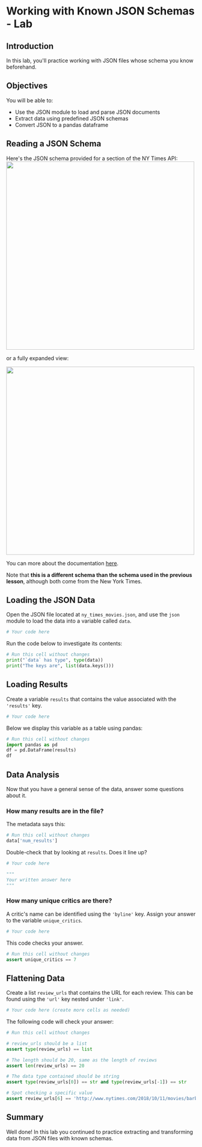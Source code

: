 # Working with Known JSON Schemas - Lab

## Introduction
In this lab, you'll practice working with JSON files whose schema you know beforehand.

## Objectives
You will be able to:
* Use the JSON module to load and parse JSON documents
* Extract data using predefined JSON schemas
* Convert JSON to a pandas dataframe

## Reading a JSON Schema

Here's the JSON schema provided for a section of the NY Times API:
<img src="images/nytimes_movie_schema.png" width=500>

or a fully expanded view:

<img src="images/nytimes_movie_schema_detailed.png" width=500>

You can more about the documentation [here](https://developer.nytimes.com/docs/movie-reviews-api/1/routes/reviews/%7Btype%7D.json/get).

Note that **this is a different schema than the schema used in the previous lesson**, although both come from the New York Times.

## Loading the JSON Data

Open the JSON file located at `ny_times_movies.json`, and use the `json` module to load the data into a variable called `data`.


```python
# Your code here
```

Run the code below to investigate its contents:


```python
# Run this cell without changes
print("`data` has type", type(data))
print("The keys are", list(data.keys()))
```

## Loading Results

Create a variable `results` that contains the value associated with the `'results'` key.


```python
# Your code here
```

Below we display this variable as a table using pandas:


```python
# Run this cell without changes
import pandas as pd
df = pd.DataFrame(results)
df
```

## Data Analysis

Now that you have a general sense of the data, answer some questions about it.

### How many results are in the file?

The metadata says this:


```python
# Run this cell without changes
data['num_results']
```

Double-check that by looking at `results`. Does it line up?


```python
# Your code here
```


```python
"""
Your written answer here
"""
```

### How many unique critics are there?

A critic's name can be identified using the `'byline'` key. Assign your answer to the variable `unique_critics`.


```python
# Your code here
```

This code checks your answer.


```python
# Run this cell without changes
assert unique_critics == 7
```

## Flattening Data

Create a list `review_urls` that contains the URL for each review. This can be found using the `'url'` key nested under `'link'`.


```python
# Your code here (create more cells as needed)
```

The following code will check your answer:


```python
# Run this cell without changes

# review_urls should be a list
assert type(review_urls) == list

# The length should be 20, same as the length of reviews
assert len(review_urls) == 20

# The data type contained should be string
assert type(review_urls[0]) == str and type(review_urls[-1]) == str

# Spot checking a specific value
assert review_urls[6] == 'http://www.nytimes.com/2018/10/11/movies/barbara-review.html'
```

## Summary
Well done! In this lab you continued to practice extracting and transforming data from JSON files with known schemas.
